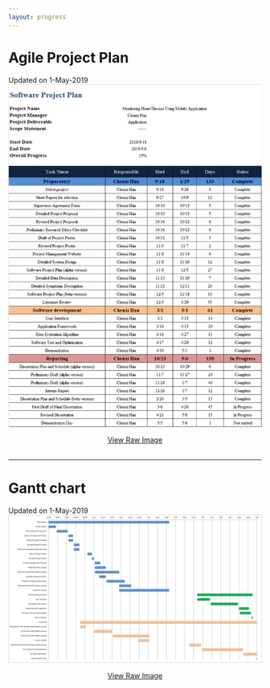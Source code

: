 ```yaml
---
layout: progress
---
```


# Agile Project Plan

Updated on 1-May-2019
![Agile_Project_Plan](https://raw.githubusercontent.com/5656hcx/HDMProject/master/docs/assets/progress.png)
<center><a href="https://raw.githubusercontent.com/5656hcx/HDMProject/master/docs/assets/progress.png" target="view_window">View Raw Image</a></center><br>

---

# Gantt chart

Updated on 1-May-2019
![Gantt_Chart](https://raw.githubusercontent.com/5656hcx/HDMProject/master/docs/assets/ganttchart.png)
<center><a href="https://raw.githubusercontent.com/5656hcx/HDMProject/master/docs/assets/ganttchart.png" target="view_window">View Raw Image</a></center><br>